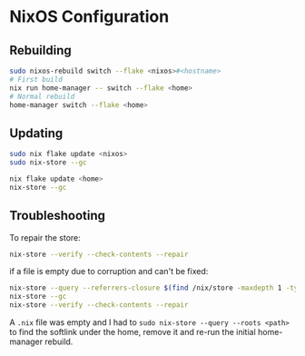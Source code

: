 # NixOS Configuration

## Rebuilding

```bash
sudo nixos-rebuild switch --flake <nixos>#<hostname>
# First build
nix run home-manager -- switch --flake <home>
# Normal rebuild
home-manager switch --flake <home>
```

## Updating

```bash
sudo nix flake update <nixos>
sudo nix-store --gc

nix flake update <home>
nix-store --gc
```

## Troubleshooting

To repair the store:

```bash
nix-store --verify --check-contents --repair
```

if a file is empty due to corruption and can't be fixed:

```bash
nix-store --query --referrers-closure $(find /nix/store -maxdepth 1 -type f -name '*.drv' -size 0) | xargs nix-store --delete --ignore-liveness
nix-store --gc
nix-store --verify --check-contents --repair
```

A `.nix` file was empty and I had to `sudo nix-store --query --roots <path>`
to find the softlink under the home, remove it and re-run the initial home-manager
rebuild.
